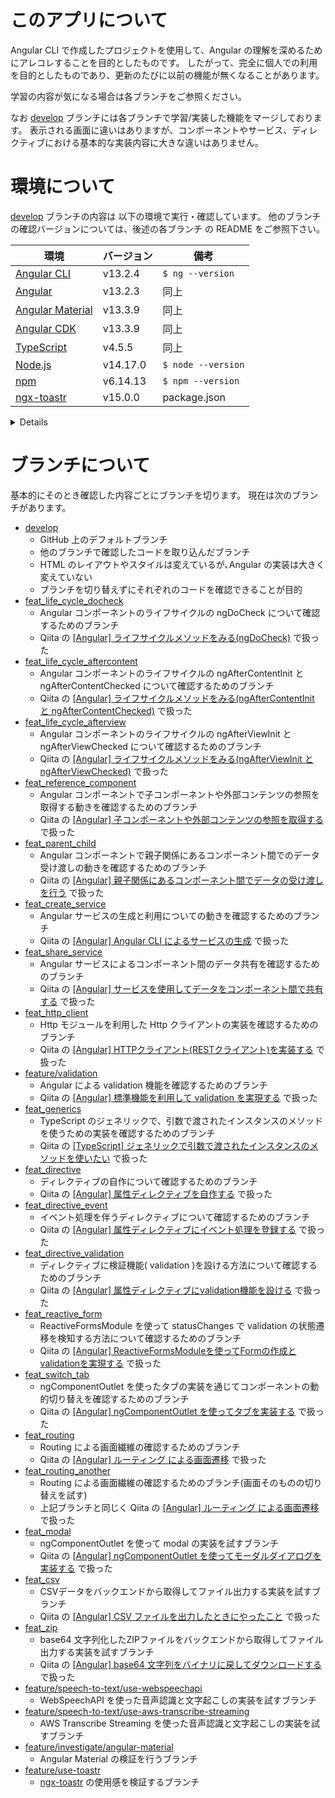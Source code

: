 # このアプリについて
Angular CLI で作成したプロジェクトを使用して、Angular の理解を深めるためにアレコレすることを目的としたものです。
したがって、完全に個人での利用を目的としたものであり、更新のたびに以前の機能が無くなることがあります。

学習の内容が気になる場合は各ブランチをご参照ください。

なお [develop](https://github.com/ksh-fthr/angular-work) ブランチには各ブランチで学習/実装した機能をマージしております。
表示される画面に違いはありますが、コンポーネントやサービス、ディレクティブにおける基本的な実装内容に大きな違いはありません。

# 環境について
[develop](https://github.com/ksh-fthr/angular-work) ブランチの内容は 以下の環境で実行・確認しています。
他のブランチの確認バージョンについては、後述の各ブランチ の README をご参照下さい。

| 環境                                                        | バージョン | 備考               |
| ----------------------------------------------------------- | ---------- | ------------------ |
| [Angular CLI](https://cli.angular.io/)                      | v13.2.4    | `$ ng --version`   |
| [Angular](https://angular.io/)                              | v13.2.3    | 同上               |
| [Angular Material](https://material.angular.io/)            | v13.3.9    | 同上               |
| [Angular CDK](https://github.com/angular/components#readme) | v13.3.9    | 同上               |
| [TypeScript](https://www.typescriptlang.org/)               | v4.5.5     | 同上               |
| [Node.js](https://nodejs.org/ja/)                           | v14.17.0   | `$ node --version` |
| [npm](https://www.npmjs.com/)                               | v6.14.13   | `$ npm --version`  |
| [ngx-toastr](https://www.npmjs.com/package/ngx-toastr)      | v15.0.0    | package.json       |

<details>
<div>
<summary>Angular のバージョン詳細( ng version の結果 )</summary>

```bash
$ ng --version

     _                      _                 ____ _     ___
    / \   _ __   __ _ _   _| | __ _ _ __     / ___| |   |_ _|
   / △ \ | '_ \ / _` | | | | |/ _` | '__|   | |   | |    | |
  / ___ \| | | | (_| | |_| | | (_| | |      | |___| |___ | |
 /_/   \_\_| |_|\__, |\__,_|_|\__,_|_|       \____|_____|___|
                |___/


Angular CLI: 13.2.4
Node: 14.17.0
Package Manager: npm 6.14.13
OS: darwin x64

Angular: 13.2.3
... animations, common, compiler, compiler-cli, core, forms
... platform-browser, platform-browser-dynamic, router

Package                         Version
---------------------------------------------------------
@angular-devkit/architect       0.1302.4
@angular-devkit/build-angular   13.3.7
@angular-devkit/core            13.2.4
@angular-devkit/schematics      13.2.4
@angular/cdk                    13.3.9
@angular/cli                    13.2.4
@angular/material               13.3.9
@schematics/angular             13.2.4
rxjs                            6.6.0
typescript                      4.5.5
```

</div>
</details>


# ブランチについて
基本的にそのとき確認した内容ごとにブランチを切ります。
現在は次のブランチがあります。

* [develop](https://github.com/ksh-fthr/angular-work)
  * GitHub 上のデフォルトブランチ
  * 他のブランチで確認したコードを取り込んだブランチ
  * HTML のレイアウトやスタイルは変えているが､Angular の実装は大きく変えていない
  * ブランチを切り替えずにそれぞれのコードを確認できることが目的
* [feat_life_cycle_docheck](https://github.com/ksh-fthr/angular-work/tree/feat_life_cycle_docheck)
  * Angular コンポーネントのライフサイクルの ngDoCheck について確認するためのブランチ
  * Qiita の [[Angular] ライフサイクルメソッドをみる(ngDoCheck)](https://qiita.com/ksh-fthr/items/f1adea56c17f8c7f6c0d) で扱った
* [feat_life_cycle_aftercontent](https://github.com/ksh-fthr/angular-work/tree/feat_life_cycle_aftercontent)
  * Angular コンポーネントのライフサイクルの ngAfterContentInit と ngAfterContentChecked について確認するためのブランチ
  * Qiita の [[Angular] ライフサイクルメソッドをみる(ngAfterContentInit と ngAfterContentChecked)](https://qiita.com/ksh-fthr/items/bf8fb8c66cd1d044866e) で扱った
* [feat_life_cycle_afterview](https://github.com/ksh-fthr/angular-work/tree/feat_life_cycle_afterview)
  * Angular コンポーネントのライフサイクルの ngAfterViewInit と ngAfterViewChecked について確認するためのブランチ
  * Qiita の [[Angular] ライフサイクルメソッドをみる(ngAfterViewInit と ngAfterViewChecked)](https://qiita.com/ksh-fthr/items/411d2884875a4a0f7bd6) で扱った
* [feat_reference_component](https://github.com/ksh-fthr/angular-work/tree/feat_reference_component)
  * Angular コンポーネントで子コンポーネントや外部コンテンツの参照を取得する動きを確認するためのブランチ
  * Qiita の [[Angular] 子コンポーネントや外部コンテンツの参照を取得する](https://qiita.com/ksh-fthr/items/00341b3b12f7048c9575) で扱った
* [feat_parent_child](https://github.com/ksh-fthr/angular-work/tree/feat_parent_child)
  * Angular コンポーネントで親子関係にあるコンポーネント間でのデータ受け渡しの動きを確認するためのブランチ
  * Qiita の [[Angular] 親子関係にあるコンポーネント間でデータの受け渡しを行う](https://qiita.com/ksh-fthr/items/db6a48d072d5e9a33f0b) で扱った
* [feat_create_service](https://github.com/ksh-fthr/angular-work/tree/feat_create_service)
  * Angular サービスの生成と利用についての動きを確認するためのブランチ
  * Qiita の [[Angular] Angular CLI によるサービスの生成](https://qiita.com/ksh-fthr/items/900baee52b80e6ed1b66) で扱った
* [feat_share_service](https://github.com/ksh-fthr/angular-work/tree/feat_share_service)
  * Angular サービスによるコンポーネント間のデータ共有を確認するためのブランチ
  * Qiita の [[Angular] サービスを使用してデータをコンポーネント間で共有する](https://qiita.com/ksh-fthr/items/e43dd37bff2e51e95a59) で扱った
* [feat_http_client](https://github.com/ksh-fthr/angular-work/tree/feat_http_client)
  * Http モジュールを利用した Http クライアントの実装を確認するためのブランチ
  * Qiita の [[Angular] HTTPクライアント(RESTクライアント)を実装する](https://qiita.com/ksh-fthr/items/840ae54472892a87f48d) で扱った
* [feature/validation](https://github.com/ksh-fthr/angular-work/tree/feature/validation)
  * Angular による validation 機能を確認するためのブランチ
  * Qiita の [[Angular] 標準機能を利用して validation を実現する](https://qiita.com/ksh-fthr/items/ee9b026da40cae96ac38) で扱った
* [feat_generics](https://github.com/ksh-fthr/angular-work/tree/feat_generics)
  * TypeScript のジェネリックで、引数で渡されたインスタンスのメソッドを使うための実装を確認するためのブランチ
  * Qiita の [[TypeScript] ジェネリックで引数で渡されたインスタンスのメソッドを使いたい](https://qiita.com/ksh-fthr/items/c0696167a72f9e37986c) で扱った
* [feat_directive](https://github.com/ksh-fthr/angular-work/tree/feat_directive)
  * ディレクティブの自作について確認するためのブランチ
  * Qiita の [[Angular] 属性ディレクティブを自作する](https://qiita.com/ksh-fthr/items/b8e3577f47483f5685e2) で扱った
* [feat_directive_event](https://github.com/ksh-fthr/angular-work/tree/feat_directive_event)
  * イベント処理を伴うディレクティブについて確認するためのブランチ
  * Qiita の [[Angular] 属性ディレクティブにイベント処理を登録する](https://qiita.com/ksh-fthr/items/43cf954515a5f6ace515) で扱った
* [feat_directive_validation](https://github.com/ksh-fthr/angular-work/tree/feat_directive_validation)
  * ディレクティブに検証機能( validation )を設ける方法について確認するためのブランチ
  * Qiita の [[Angular] 属性ディレクティブにvalidation機能を設ける](https://qiita.com/ksh-fthr/items/22fe5be4ff3c3467cb85) で扱った
* [feat_reactive_form](https://github.com/ksh-fthr/angular-work/tree/feat_reactive_form)
  * ReactiveFormsModule を使って statusChanges で validation の状態遷移を検知する方法について確認するためのブランチ
  * Qiita の [[Angular] ReactiveFormsModuleを使ってFormの作成とvalidationを実現する](https://qiita.com/ksh-fthr/items/b5546c50129c60b883ba) で扱った
* [feat_switch_tab](https://github.com/ksh-fthr/angular-work/tree/feat_switch_tab)
  * ngComponentOutlet を使ったタブの実装を通じてコンポーネントの動的切り替えを確認するためのブランチ
  * Qiita の [[Angular] ngComponentOutlet を使ってタブを実装する](https://qiita.com/ksh-fthr/items/212fe3a1c0308b1fd782) で扱った
* [feat_routing](https://github.com/ksh-fthr/angular-work/tree/feat_routing)
  * Routing による画面繊維の確認するためのブランチ
  * Qiita の [[Angular] ルーティング による画面遷移](https://qiita.com/ksh-fthr/items/91c85a06998314c95648) で扱った
* [feat_routing_another](https://github.com/ksh-fthr/angular-work/tree/feat_routing_another)
  * Routing による画面繊維の確認するためのブランチ(画面そのものの切り替えを試す)
  * 上記ブランチと同じく Qiita の [[Angular] ルーティング による画面遷移](https://qiita.com/ksh-fthr/items/91c85a06998314c95648) で扱った
* [feat_modal](https://github.com/ksh-fthr/angular-work/tree/feat_modal)
  * ngComponentOutlet を使って modal の実装を試すブランチ
  * Qiita の [[Angular] ngComponentOutlet を使ってモーダルダイアログを実装する](https://qiita.com/ksh-fthr/items/769767c346c8f04e2df2) で扱った
* [feat_csv](https://github.com/ksh-fthr/angular-work/tree/feat_csv)
  * CSVデータをバックエンドから取得してファイル出力する実装を試すブランチ
  * Qiita の [[Angular] CSV ファイルを出力したときにやったこと](https://qiita.com/ksh-fthr/items/29db7c5c7268ee1802c5) で扱った
* [feat_zip](https://github.com/ksh-fthr/angular-work/tree/feat_zip)
  * base64 文字列化したZIPファイルをバックエンドから取得してファイル出力する実装を試すブランチ
  * Qiita の [[Angular] base64 文字列をバイナリに戻してダウンロードする](https://qiita.com/ksh-fthr/items/b3e3afb7f8e51759a1ed) で扱った
* [feature/speech-to-text/use-webspeechapi](https://github.com/ksh-fthr/angular-work/tree/feature/speech-to-text/use-webspeechapi)
  * WebSpeechAPI を使った音声認識と文字起こしの実装を試すブランチ
* [feature/speech-to-text/use-aws-transcribe-streaming](https://github.com/ksh-fthr/angular-work/tree/feature/speech-to-text/use-aws-transcribe-streaming)
  * AWS Transcribe Streaming を使った音声認識と文字起こしの実装を試すブランチ
* [feature/investigate/angular-material](https://github.com/ksh-fthr/angular-work/tree/feature/investigate/angular-material)
  * Angular Material の検証を行うブランチ
* [feature/use-toastr](https://github.com/ksh-fthr/angular-work/tree/feature/use-toastr)
  * [ngx-toastr](https://www.npmjs.com/package/ngx-toastr) の使用感を検証するブランチ
